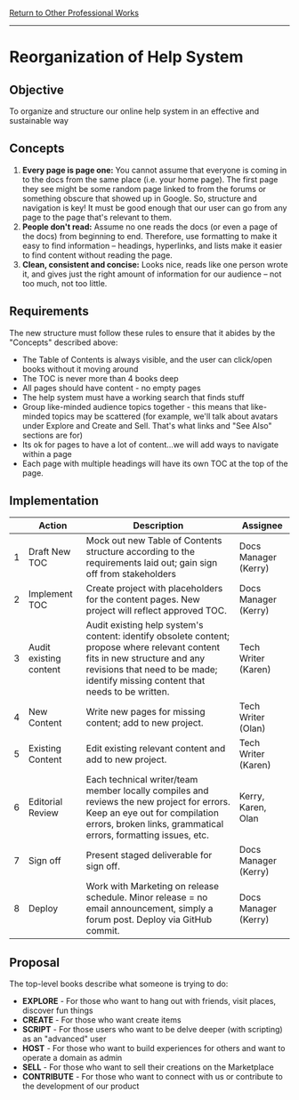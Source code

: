 [Return to Other Professional Works](overview.html)

---

# Reorganization of Help System

## Objective

To organize and structure our online help system in an effective and sustainable way

## Concepts 

1. **Every page is page one:** You cannot assume that everyone is coming in to the docs from the same place (i.e. your home page). The first page they see might be some random page linked to from the forums or something obscure that showed up in Google. So, structure and navigation is key! It must be good enough that our user can go from any page to the page that's relevant to them.
2. **People don't read:** Assume no one reads the docs (or even a page of the docs) from beginning to end. Therefore, use formatting to make it easy to find information – headings, hyperlinks, and lists make it easier to find content without reading the page.
3. **Clean, consistent and concise:** Looks nice, reads like one person wrote it, and gives just the right amount of information for our audience – not too much, not too little.

## Requirements 

The new structure must follow these rules to ensure that it abides by the "Concepts" described above: 

* The Table of Contents is always visible, and the user can click/open books without it moving around
* The TOC is never more than 4 books deep
* All pages should have content - no empty pages
* The help system must have a working search that finds stuff
* Group like-minded audience topics together - this means that like-minded topics may be scattered (for example, we'll talk about avatars under Explore and Create and Sell. That's what links and "See Also" sections are for)
* Its ok for pages to have a lot of content...we will add ways to navigate within a page
* Each page with multiple headings will have its own TOC at the top of the page. 

## Implementation 

<table>
  <thead><tr>
    <th>&nbsp;</th>
    <th>Action</th>
    <th>Description</th>
    <th>Assignee</th>
  </tr></thead>
  <tbody>
    <tr>
      <td>1</td>
      <td>Draft New TOC</td>
      <td>Mock out new Table of Contents structure according to the requirements laid out; gain sign off from stakeholders</td>
      <td>Docs Manager (Kerry)</td>
    </tr>
    <tr>
      <td>2</td>
      <td>Implement TOC</td>
      <td>Create project with placeholders for the content pages. New project will reflect approved TOC.</td>
      <td>Docs Manager (Kerry)</td>
    </tr>
    <tr>
      <td>3</td>
      <td>Audit existing content</td>
      <td>Audit existing help system's content: identify obsolete content; propose where relevant content fits in new structure and any revisions that need to be made; identify missing content that needs to be written.</td>
      <td>Tech Writer (Karen)</td>
    </tr>
    <tr>
      <td>4</td>
      <td>New Content</td>
      <td>Write new pages for missing content; add to new project.</td>
      <td>Tech Writer (Olan)</td>
    </tr>
    <tr>
      <td>5</td>
      <td>Existing Content</td>
      <td>Edit existing relevant content and add to new project.</td>
      <td>Tech Writer (Karen)</td>
    </tr>
    <tr>
      <td>6</td>
      <td>Editorial Review</td>
      <td>Each technical writer/team member locally compiles and reviews the new project for errors. Keep an eye out for compilation errors, broken links, grammatical errors, formatting issues, etc.</td>
      <td>Kerry, Karen, Olan</td>
    </tr>
    <tr>
      <td>7</td>
      <td>Sign off</td>
      <td>Present staged deliverable for sign off.</td>
      <td>Docs Manager (Kerry)</td>
    </tr>
    <tr>
      <td>8</td>
      <td>Deploy</td>
      <td>Work with Marketing on release schedule. Minor release = no email announcement, simply a forum post. Deploy via GitHub commit. </td>
      <td>Docs Manager (Kerry)</td>
    </tr> 
  </tbody>
</table>

## Proposal

The top-level books describe what someone is trying to do:

* **EXPLORE** - For those who want to hang out with friends, visit places, discover fun things
* **CREATE** - For those who want create items
* **SCRIPT** - For those users who want to be delve deeper (with scripting) as an "advanced" user
* **HOST** - For those who want to build experiences for others and want to operate a domain as admin
* **SELL** - For those who want to sell their creations on the Marketplace
* **CONTRIBUTE** - For those who want to connect with us or contribute to the development of our product

